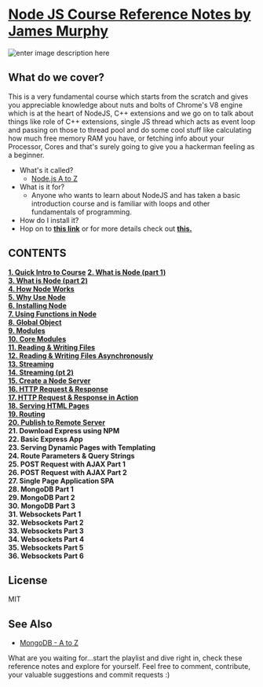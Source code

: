 
# [Node JS Course Reference Notes by James Murphy](https://www.youtube.com/playlist?list=PLatXnLy-YGQexU9sktggQbw7tq815yGbR)


![enter image description here](https://railsware.com/blog/wp-content/uploads/2018/09/2400%D1%851260-rw-blog-node-js.png)
## What do we cover?

This is a very fundamental course which starts from the scratch and gives you appreciable knowledge about nuts and bolts of Chrome's V8
engine which is at the heart of NodeJS, C++ extensions and we go on to talk about things like role of C++ extensions, single JS thread
which acts as event loop and passing on those to thread pool and do some cool stuff like calculating how much free memory RAM you have, 
or fetching info about your Processor, Cores and that's surely going to give you a hackerman feeling as a beginner. 

- What's it called?
	- [Node.js A to Z](https://www.youtube.com/playlist?list=PLatXnLy-YGQexU9sktggQbw7tq815yGbR) 
- What is it for?
	- Anyone who wants to learn about NodeJS and has taken a basic introduction course and is familiar with loops and other fundamentals of programming.
- How do I install it?
-  Hop on to **[this link](https://nodejs.org/en/download/)** or for more details check out [**this.**](https://github.com/AnmolTomer/nodejs_murphy/blob/master/06.%20install_nodejs.txt)

## CONTENTS

**[1. Quick Intro to Course](https://github.com/AnmolTomer/nodejs_murphy/blob/master/01.%20quick_intro_to_course.md)
[2.  What is Node (part 1)<br />](https://github.com/AnmolTomer/nodejs_murphy/blob/master/02.%20what_is_nodejs.md)
[3.  What is Node (part 2)<br />](https://github.com/AnmolTomer/nodejs_murphy/blob/master/03.%20what_is_nodejs_pt_2.md)
[4.  How Node Works<br />](https://github.com/AnmolTomer/nodejs_murphy/blob/master/04.%20how_node_works.md)
[5.  Why Use Node<br />](https://github.com/AnmolTomer/nodejs_murphy/blob/master/05.%20why_nodejs.md)
[6.  Installing Node<br />](https://github.com/AnmolTomer/nodejs_murphy/blob/master/06.%20install_nodejs.md)
[7.  Using Functions in Node<br />](https://github.com/AnmolTomer/nodejs_murphy/blob/master/07.%20functions_in_node.js)
[8.  Global Object<br />](https://github.com/AnmolTomer/nodejs_murphy/blob/master/08.%20global_object.js)
[9.  Modules<br />](https://github.com/AnmolTomer/nodejs_murphy/blob/master/09.%20module.js)
[10. Core Modules<br />](https://github.com/AnmolTomer/nodejs_murphy/blob/master/10.%20core_modules.js) 
[11. Reading & Writing Files<br />](https://github.com/AnmolTomer/nodejs_murphy/blob/master/11.%20read_write_files.js)
[12. Reading & Writing Files Asynchronously<br />](https://github.com/AnmolTomer/nodejs_murphy/blob/master/12.%20read_write_files_async.js)
[13. Streaming<br />](https://github.com/AnmolTomer/nodejs_murphy/blob/master/13.%20streaming.js)
[14. Streaming (pt 2)<br />](https://github.com/AnmolTomer/nodejs_murphy/blob/master/14.%20streaming_pt2.js)
[15. Create a Node Server<br />](https://github.com/AnmolTomer/nodejs_murphy/blob/master/15.%20create_server.js)
[16. HTTP Request & Response<br />](https://github.com/AnmolTomer/nodejs_murphy/blob/master/16.%20http_req_res.md)
[17. HTTP Request & Response in Action<br />](https://github.com/AnmolTomer/nodejs_murphy/blob/master/17.%20http_req_res.js)
[18. Serving HTML Pages<br />](https://github.com/AnmolTomer/nodejs_murphy/blob/master/18.%20serve_html.js)
[19. Routing<br />](https://github.com/AnmolTomer/nodejs_murphy/blob/master/19.%20routing.js)
[20. Publish to Remote Server<br />](https://github.com/AnmolTomer/nodejs_murphy/blob/master/20.%20publish_remote_server.js)
21. Download Express using NPM<br />
22. Basic Express App<br />
23. Serving Dynamic Pages with Templating<br />
24. Route Parameters & Query Strings<br />
25. POST Request with AJAX Part 1<br />
26. POST Request with AJAX Part 2<br />
27. Single Page Application SPA<br />
28. MongoDB Part 1<br />
29. MongoDB Part 2<br />
30. MongoDB Part 3<br />
31. Websockets Part 1<br />
32. Websockets Part 2<br />
33. Websockets Part 3<br />
34. Websockets Part 4<br />
35. Websockets Part 5<br />
36. Websockets Part 6**
<br />
## License

MIT

## See Also

- [MongoDB - A to Z](https://www.youtube.com/watch?v=ik7atrKTdUY&list=PLatXnLy-YGQfJRPy0w00eBXsU25mEgML1)

What are you waiting for...start the playlist and dive right in, check these reference notes and explore for yourself. 
Feel free to comment, contribute, your valuable suggestions and commit requests :)
